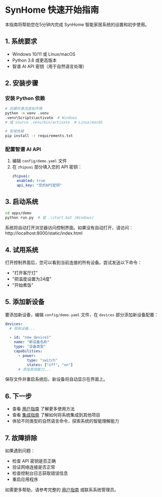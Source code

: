 # SynHome 快速开始指南

本指南将帮助您在5分钟内完成 SynHome 智能家居系统的设置和初步使用。

## 1. 系统要求

- Windows 10/11 或 Linux/macOS
- Python 3.8 或更高版本
- 智谱 AI API 密钥（用于自然语言处理）

## 2. 安装步骤

### 安装 Python 依赖

```bash
# 创建并激活虚拟环境
python -m venv .venv
.venv\Scripts\activate  # Windows
# 或 source .venv/bin/activate  # Linux/macOS

# 安装依赖
pip install -r requirements.txt
```

### 配置智谱 AI API

1. 编辑 `config/demo.yaml` 文件
2. 在 `zhipuai` 部分填入您的 API 密钥：
   ```yaml
   zhipuai:
     enabled: true
     api_key: "您的API密钥"
   ```

## 3. 启动系统

```bash
cd apps/demo
python run.py  # 或 .\start.bat (Windows)
```

系统将自动打开浏览器访问控制界面。如果没有自动打开，请访问：
http://localhost:8000/static/index.html

## 4. 试用系统

打开控制界面后，您可以看到当前连接的所有设备。尝试发送以下命令：

- "打开客厅灯"
- "把温度设置为24度"
- "开始煮饭"

## 5. 添加新设备

要添加新设备，编辑 `config/demo.yaml` 文件，在 `devices` 部分添加新设备配置：

```yaml
devices:
  # 现有设备...
  
  - id: "new_device1"
    name: "新设备名称"
    type: "设备类型"
    capabilities:
      - power:
          type: "switch"
          states: ["off", "on"]
      # 添加其他能力...
```

保存文件并重启系统后，新设备将自动显示在界面上。

## 6. 下一步

- 查看 [用户指南](user_guide.md) 了解更多使用方法
- 查看 [集成指南](integration_guide.md) 了解如何将系统集成到其他项目
- 体验不同类型的自然语言命令，探索系统的智能理解能力

## 7. 故障排除

如果遇到问题：

- 检查 API 密钥是否正确
- 验证网络连接是否正常
- 检查控制台日志获取错误信息
- 重启应用程序

如需更多帮助，请参考完整的 [用户指南](user_guide.md) 或联系系统管理员。
